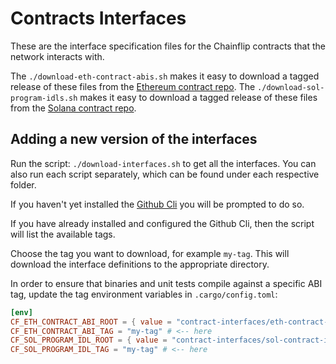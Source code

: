 # Contracts Interfaces

These are the interface specification files for the Chainflip contracts that the network interacts with.

The `./download-eth-contract-abis.sh` makes it easy to download a tagged release of these files from the [Ethereum contract repo](https://github.com/chainflip-io/chainflip-eth-contracts).
The `./download-sol-program-idls.sh` makes it easy to download a tagged release of these files from the [Solana contract repo](https://github.com/chainflip-io/chainflip-sol-contracts).

## Adding a new version of the interfaces

Run the script: `./download-interfaces.sh` to get all the interfaces. You can also run each script separately, which can be found under each respective folder.

If you haven't yet installed the [Github Cli](https://cli.github.com/) you will be prompted to do so.

If you have already installed and configured the Github Cli, then the script will list the available tags.

Choose the tag you want to download, for example `my-tag`. This will download the interface definitions to the appropriate directory.

In order to ensure that binaries and unit tests compile against a specific ABI tag, update the tag environment variables in `.cargo/config.toml`:

```toml
[env]
CF_ETH_CONTRACT_ABI_ROOT = { value = "contract-interfaces/eth-contract-abis", relative = true }
CF_ETH_CONTRACT_ABI_TAG = "my-tag" # <-- here
CF_SOL_PROGRAM_IDL_ROOT = { value = "contract-interfaces/sol-contract-idls", relative = true }
CF_SOL_PROGRAM_IDL_TAG = "my-tag" # <-- here
```
